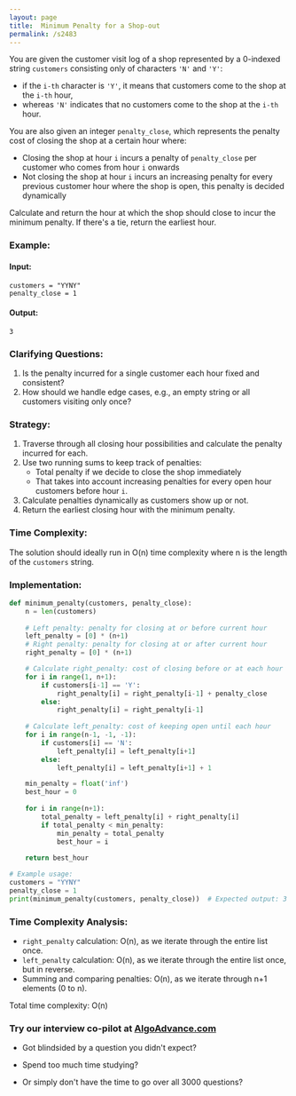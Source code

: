 ```yaml
---
layout: page
title:  Minimum Penalty for a Shop-out
permalink: /s2483
---
```

You are given the customer visit log of a shop represented by a 0-indexed string `customers` consisting only of characters `'N'` and `'Y'`:

- if the `i-th` character is `'Y'`, it means that customers come to the shop at the `i-th` hour, 
- whereas `'N'` indicates that no customers come to the shop at the `i-th` hour.

You are also given an integer `penalty_close`, which represents the penalty cost of closing the shop at a certain hour where:
- Closing the shop at hour `i` incurs a penalty of `penalty_close` per customer who comes from hour `i` onwards
- Not closing the shop at hour `i` incurs an increasing penalty for every previous customer hour where the shop is open, this penalty is decided dynamically 

Calculate and return the hour at which the shop should close to incur the minimum penalty. If there's a tie, return the earliest hour.

### Example:
#### Input:
```
customers = "YYNY"
penalty_close = 1
```

#### Output:
```
3
```

### Clarifying Questions:
1. Is the penalty incurred for a single customer each hour fixed and consistent?
2. How should we handle edge cases, e.g., an empty string or all customers visiting only once?

### Strategy:
1. Traverse through all closing hour possibilities and calculate the penalty incurred for each.
2. Use two running sums to keep track of penalties: 
   - Total penalty if we decide to close the shop immediately
   - That takes into account increasing penalties for every open hour customers before hour `i`.
3. Calculate penalties dynamically as customers show up or not.
4. Return the earliest closing hour with the minimum penalty.

### Time Complexity:
The solution should ideally run in O(n) time complexity where n is the length of the `customers` string.

### Implementation:

```python
def minimum_penalty(customers, penalty_close):
    n = len(customers)
    
    # Left penalty: penalty for closing at or before current hour
    left_penalty = [0] * (n+1)
    # Right penalty: penalty for closing at or after current hour
    right_penalty = [0] * (n+1)

    # Calculate right_penalty: cost of closing before or at each hour
    for i in range(1, n+1):
        if customers[i-1] == 'Y':
            right_penalty[i] = right_penalty[i-1] + penalty_close
        else:
            right_penalty[i] = right_penalty[i-1]
    
    # Calculate left_penalty: cost of keeping open until each hour
    for i in range(n-1, -1, -1):
        if customers[i] == 'N':
            left_penalty[i] = left_penalty[i+1]
        else:
            left_penalty[i] = left_penalty[i+1] + 1

    min_penalty = float('inf')
    best_hour = 0
    
    for i in range(n+1):
        total_penalty = left_penalty[i] + right_penalty[i]
        if total_penalty < min_penalty:
            min_penalty = total_penalty
            best_hour = i
    
    return best_hour

# Example usage:
customers = "YYNY"
penalty_close = 1
print(minimum_penalty(customers, penalty_close))  # Expected output: 3
```

### Time Complexity Analysis:
- `right_penalty` calculation: O(n), as we iterate through the entire list once.
- `left_penalty` calculation: O(n), as we iterate through the entire list once, but in reverse.
- Summing and comparing penalties: O(n), as we iterate through n+1 elements (0 to n).

Total time complexity: O(n)


### Try our interview co-pilot at [AlgoAdvance.com](https://algoAdvance.com)

- Got blindsided by a question you didn't expect?

- Spend too much time studying?

- Or simply don't have the time to go over all 3000 questions?

